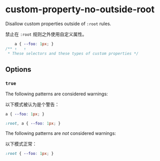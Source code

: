 # custom-property-no-outside-root

Disallow custom properties outside of `:root` rules.

禁止在 `:root` 规则之外使用自定义属性。

```css
    a { --foo: 1px; }
/** ↑   ↑
 * These selectors and these types of custom properties */
```

## Options

### `true`

The following patterns are considered warnings:

以下模式被认为是个警告：

```css
a { --foo: 1px; }
```

```css
:root, a { --foo: 1px; }
```

The following patterns are *not* considered warnings:

以下模式正常：

```css
:root { --foo: 1px; }
```
